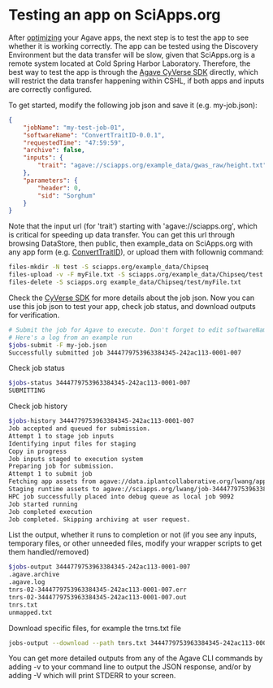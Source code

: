 Testing an app on SciApps.org
=============================

After [optimizing](Agave-SciApps.md) your Agave apps, the next step is to test the app to see whether it is working correctly. The app can be tested using the Discovery Environment but the data transfer will be slow, given that SciApps.org is a remote system located at Cold Spring Harbor Laboratory. Therefore, the best way to test the app is through the [Agave CyVerse SDK](https://github.com/cyverse/cyverse-sdk) directly, which will restrict the data transfer happening within CSHL, if both apps and inputs are correctly configured.

To get started, modify the following job json and save it (e.g. my-job.json):

```json
{
    "jobName": "my-test-job-01",
    "softwareName": "ConvertTraitID-0.0.1",
    "requestedTime": "47:59:59",
    "archive": false,
    "inputs": {
        "trait": "agave://sciapps.org/example_data/gwas_raw/height.txt"
    },
    "parameters": {
        "header": 0,
        "sid": "Sorghum"
    }
}
```
Note that the input url (for 'trait') starting with 'agave://sciapps.org', which is critical for speeding up data transfer. You can get this url through browsing DataStore, then public, then example_data on SciApps.org with any app form (e.g. [ConvertTraitID](https://www.sciapps.org/app_id/ConvertTraitID-0.0.0)), or upload them with follownig command:

```sh
files-mkdir -N test -S sciapps.org/example_data/Chipseq
files-upload -v -F myFile.txt -S sciapps.org/example_data/Chipseq/test
files-delete -S sciapps.org example_data/Chipseq/test/myFile.txt
```

Check the [CyVerse SDK](https://github.com/cyverse/cyverse-sdk/blob/master/docs/app-dev-first-app-job.md) for more details about the job json. Now you can use this job json to test your app, check job status, and download outputs for verification.

```sh
# Submit the job for Agave to execute. Don't forget to edit softwareName, jobName, inputs and parameters
# Here's a log from an example run
$jobs-submit -F my-job.json
Successfully submitted job 3444779753963384345-242ac113-0001-007
```

Check job status
```sh
$jobs-status 3444779753963384345-242ac113-0001-007
SUBMITTING
```

Check job history
```sh
$jobs-history 3444779753963384345-242ac113-0001-007
Job accepted and queued for submission.
Attempt 1 to stage job inputs
Identifying input files for staging
Copy in progress
Job inputs staged to execution system
Preparing job for submission.
Attempt 1 to submit job
Fetching app assets from agave://data.iplantcollaborative.org/lwang/apps/tnrs/bin
Staging runtime assets to agave://sciapps.org/lwang/job-3444779753963384345-242ac113-0001-007-tnrs-02
HPC job successfully placed into debug queue as local job 9092
Job started running
Job completed execution
Job completed. Skipping archiving at user request.
```

List the output, whether it runs to completion or not (if you see any inputs, temporary files, or other unneeded files, modify your wrapper scripts to get them handled/removed)
```sh
$jobs-output 3444779753963384345-242ac113-0001-007
.agave.archive
.agave.log
tnrs-02-3444779753963384345-242ac113-0001-007.err
tnrs-02-3444779753963384345-242ac113-0001-007.out
tnrs.txt
unmapped.txt
```

Download specific files, for example the trns.txt file
```sh
jobs-output --download --path tnrs.txt 3444779753963384345-242ac113-0001-007 
```

You can get more detailed outputs from any of the Agave CLI commands by adding -v to your command line to output the JSON response, and/or by adding -V which will print STDERR to your screen.
